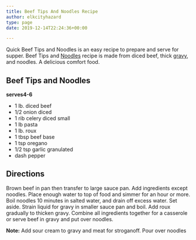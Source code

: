 ```yaml
---
title: Beef Tips And Noodles Recipe
author: elkcityhazard
type: page
date: 2019-12-14T22:24:36+00:00

---
```

Quick Beef Tips and Noodles is an easy recipe to prepare and serve for supper. Beef Tips and <a href="/wordpress/chef-franks-seasoning-recipes/quick-and-easy-egg-noodle-recipe/" rel="noopener noreferrer" target="_blank">Noodles</a> recipe is made from diced beef, thick <a href="/wordpress/institutional-recipes-for-200/easy-side-dishes/easy-gravy-recipe/" rel="noopener noreferrer" target="_blank">gravy</a>, and noodles. A delicious comfort food.

## Beef Tips and Noodles

**serves4-6**

  * 1 lb. diced beef
  * 1/2 onion diced
  * 1 rib celery diced small
  * 1 lb pasta
  * 1 lb. roux
  * 1 tbsp beef base
  * 1 tsp oregano
  * 1/2 tsp garlic granulated
  * dash pepper

## Directions

Brown beef in pan then transfer to large sauce pan. Add ingredients except noodles. Place enough water to top of food and simmer for an hour or more. Boil noodles 10 minutes in salted water, and drain off excess water. Set aside. Strain liquid for gravy in smaller sauce pan and boil. Add roux gradually to thicken gravy. Combine all ingredients together for a casserole or serve beef in gravy and put over noodles.

**Note:** Add sour cream to gravy and meat for stroganoff. Pour over noodles